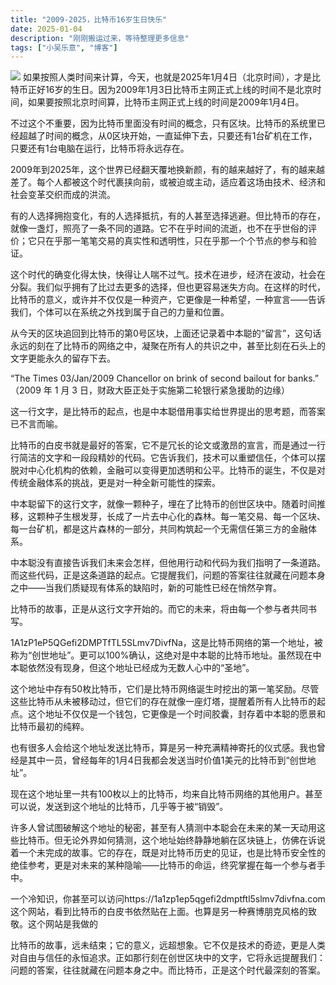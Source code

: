 ```yaml
---
title: "2009-2025，比特币16岁生日快乐"
date: 2025-01-04
description: "刚刚搬运过来，等待整理更多信息"
tags: ["小吴乐意", "博客"]
---
```


[![](https://blog.xiaowuleyi.com/content/uploadfile/202501/6ad61735959948.png)](https://blog.xiaowuleyi.com/content/uploadfile/202501/6ad61735959948.png)
如果按照人类时间来计算，今天，也就是2025年1月4日（北京时间），才是比特币正好16岁的生日。因为2009年1月3日比特币主网正式上线的时间不是北京时间，如果要按照北京时间算，比特币主网正式上线的时间是2009年1月4日。

不过这个不重要，因为比特币里面没有时间的概念，只有区块。比特币的系统里已经超越了时间的概念，从0区块开始，一直延伸下去，只要还有1台矿机在工作，只要还有1台电脑在运行，比特币将永远存在。

2009年到2025年，这个世界已经翻天覆地换新颜，有的越来越好了，有的越来越差了。每个人都被这个时代裹挟向前，或被迫或主动，适应着这场由技术、经济和社会变革交织而成的洪流。

有的人选择拥抱变化，有的人选择抵抗，有的人甚至选择逃避。但比特币的存在，就像一盏灯，照亮了一条不同的道路。它不在乎时间的流逝，也不在乎世俗的评价；它只在乎那一笔笔交易的真实性和透明性，只在乎那一个个节点的参与和验证。

这个时代的确变化得太快，快得让人喘不过气。技术在进步，经济在波动，社会在分裂。我们似乎拥有了比过去更多的选择，但也更容易迷失方向。在这样的时代，比特币的意义，或许并不仅仅是一种资产，它更像是一种希望，一种宣言——告诉我们，个体可以在系统之外找到属于自己的力量和位置。

从今天的区块追回到比特币的第0号区块，上面还记录着中本聪的“留言”，这句话永远的刻在了比特币的网络之中，凝聚在所有人的共识之中，甚至比刻在石头上的文字更能永久的留存下去。

“The Times 03/Jan/2009 Chancellor on brink of second bailout for banks.” （2009 年 1 月 3 日，财政大臣正处于实施第二轮银行紧急援助的边缘）

这一行文字，是比特币的起点，也是中本聪借用事实给世界提出的思考题，而答案已不言而喻。

比特币的白皮书就是最好的答案，它不是冗长的论文或激昂的宣言，而是通过一行行简洁的文字和一段段精妙的代码。它告诉我们，技术可以重塑信任，个体可以摆脱对中心化机构的依赖，金融可以变得更加透明和公平。比特币的诞生，不仅是对传统金融体系的挑战，更是对一种全新可能性的探索。

中本聪留下的这行文字，就像一颗种子，埋在了比特币的创世区块中。随着时间推移，这颗种子生根发芽，长成了一片去中心化的森林。每一笔交易、每一个区块、每一台矿机，都是这片森林的一部分，共同构筑起一个无需信任第三方的金融体系。

中本聪没有直接告诉我们未来会怎样，但他用行动和代码为我们指明了一条道路。而这些代码，正是这条道路的起点。它提醒我们，问题的答案往往就藏在问题本身之中——当我们质疑现有体系的缺陷时，新的可能性已经在悄然孕育。

比特币的故事，正是从这行文字开始的。而它的未来，将由每一个参与者共同书写。



1A1zP1eP5QGefi2DMPTfTL5SLmv7DivfNa，这是比特币网络的第一个地址，被称为“创世地址”。更可以100%确认，这绝对是中本聪的比特币地址。虽然现在中本聪依然没有现身，但这个地址已经成为无数人心中的“圣地”。

这个地址中存有50枚比特币，它们是比特币网络诞生时挖出的第一笔奖励。尽管这些比特币从未被移动过，但它们的存在就像一座灯塔，提醒着所有人比特币的起点。这个地址不仅仅是一个钱包，它更像是一个时间胶囊，封存着中本聪的愿景和比特币最初的纯粹。

也有很多人会给这个地址发送比特币，算是另一种充满精神寄托的仪式感。我也曾经是其中一员，曾经每年的1月4日我都会发送当时价值1美元的比特币到“创世地址”。

现在这个地址里一共有100枚以上的比特币，均来自比特币网络的其他用户。甚至可以说，发送到这个地址的比特币，几乎等于被“销毁”。

许多人曾试图破解这个地址的秘密，甚至有人猜测中本聪会在未来的某一天动用这些比特币。但无论外界如何猜测，这个地址始终静静地躺在区块链上，仿佛在诉说着一个未完成的故事。它的存在，既是对比特币历史的见证，也是比特币安全性的绝佳参考，更是对未来的某种隐喻——比特币的命运，终究掌握在每一个参与者手中。

一个冷知识，你甚至可以访问https://1a1zp1ep5qgefi2dmptftl5slmv7divfna.com这个网站，看到比特币的白皮书依然贴在上面。也算是另一种赛博朋克风格的致敬。这个网站是我做的

比特币的故事，远未结束；它的意义，远超想象。它不仅是技术的奇迹，更是人类对自由与信任的永恒追求。正如那行刻在创世区块中的文字，它将永远提醒我们：问题的答案，往往就藏在问题本身之中。而比特币，正是这个时代最深刻的答案。
